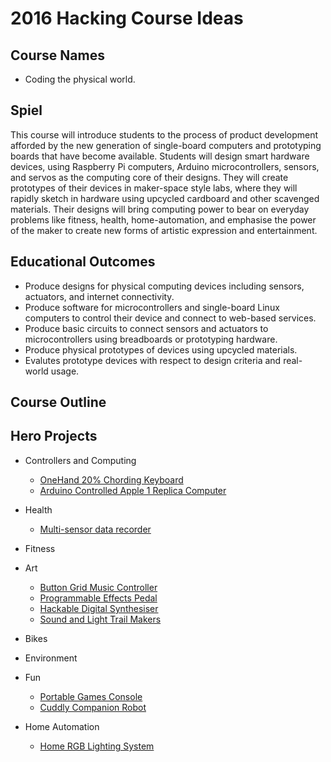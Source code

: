 # 2016 Hacking Course Ideas
    
## Course Names

- Coding the physical world.

## Spiel

This course will introduce students to the process of product
development afforded by the new generation of single-board computers
and prototyping boards that have become available. Students will
design smart hardware devices, using Raspberry Pi computers, Arduino
microcontrollers, sensors, and servos as the computing core of their
designs. They will create prototypes of their devices in maker-space
style labs, where they will rapidly sketch in hardware using upcycled
cardboard and other scavenged materials. Their designs will bring
computing power to bear on everyday problems like fitness, health,
home-automation, and emphasise the power of the maker to create new
forms of artistic expression and entertainment.

## Educational Outcomes

- Produce designs for physical computing devices including sensors,
  actuators, and internet connectivity.
- Produce software for microcontrollers and single-board Linux
  computers to control their device and connect to web-based services.
- Produce basic circuits to connect sensors and actuators to
  microcontrollers using breadboards or prototyping hardware.
- Produce physical prototypes of devices using upcycled materials.
- Evalutes prototype devices with respect to design criteria and
  real-world usage.

## Course Outline

## Hero Projects

- Controllers and Computing
    - [OneHand 20% Chording Keyboard](http://deskthority.net/workshop-f7/onehand-20-keyboard-t6617-120.html)
    - [Arduino Controlled Apple 1 Replica Computer](http://dave.cheney.net/2014/12/26/make-your-own-apple-1-replica)
- Health
    - [Multi-sensor data recorder](https://hackaday.io/project/1395-open-source-science-tricorder)
- Fitness

- Art
    - [Button Grid Music Controller](http://flipmu.com/work/arduinome/)
    - [Programmable Effects Pedal](http://hackaday.com/2012/11/30/guitar-foot-controller-uses-dsp-for-audio-effects/)
    - [Hackable Digital Synthesiser](https://ccrma.stanford.edu/~eberdahl/Papers/NIME2014EmbeddedAcousticInstruments.pdf)
    - [Sound and Light Trail Makers](https://hackaday.io/project/157-center-flee)
- Bikes
- Environment
- Fun
    - [Portable Games Console](https://youtu.be/zrEj1aQRbpw)
    - [Cuddly Companion Robot](http://www.nickstedman.com/art/adb.html)
- Home Automation
    - [Home RGB Lighting System]()
